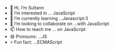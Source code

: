 - 👋 Hi, I’m Sultann
- 👀 I’m interested in ... JavaScript
- 🌱 I’m currently learning ...Javascript:3
- 💞️ I’m looking to collaborate on ...with JavaScript
- 📫 How to reach me ... on JavaScript
- 😄 Pronouns: ...JS
- ⚡ Fun fact: ...ECMAScript

<!---
Sultann96/Sultann96 is a ✨ special ✨ repository because its `README.md` (this file) appears on your GitHub profile.
You can click the Preview link to take a look at your changes.
--->
